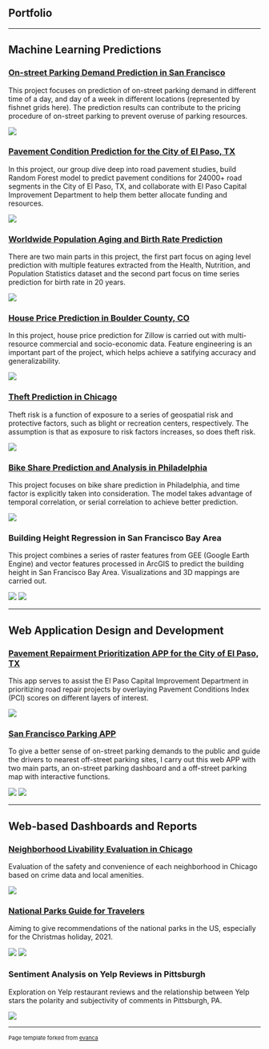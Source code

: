 ## Portfolio

---

## Machine Learning Predictions 

### [On-street Parking Demand Prediction in San Francisco](https://sscheng25.github.io/Portfolio/ParkingDemand_SanFrancisco.html)

This project focuses on prediction of on-street parking demand in different time of a day, and day of a week in different locations (represented by fishnet grids here). The prediction results can contribute to the pricing procedure of on-street parking to prevent overuse of parking resources.

<img src="images/parking.gif?raw=true"/>


### [Pavement Condition Prediction for the City of El Paso, TX](https://pennmusa.github.io/MUSA_801.io/project_28/index.html)

In this project, our group dive deep into road pavement studies, build Random Forest model to predict pavement conditions for 24000+ road segments in the City of El Paso, TX, and collaborate with El Paso Capital Improvement Department to help them better allocate funding and resources.


<img src="images/PredictionsStreets.jpg?raw=true"/>


### [Worldwide Population Aging and Birth Rate Prediction](https://colab.research.google.com/drive/1XDtplMltjjVWxYA4Ix3S1Ik3b6KzM2A_?usp=sharing)

There are two main parts in this project, the first part focus on aging level prediction with multiple features extracted from the Health, Nutrition, and Population Statistics dataset and the second part focus on time series prediction for birth rate in 20 years.

<img src="images/aging.png?raw=true"/>


### [House Price Prediction in Boulder County, CO](https://sscheng25.github.io/Portfolio/HousePricePrediction_Boulder.html)

In this project, house price prediction for Zillow is carried out with multi-resource commercial and socio-economic data. Feature engineering is an important part of the project, which helps achieve a satifying accuracy and generalizability.

<img src="images/house_price.png?raw=true"/>


### [Theft Prediction in Chicago](https://sscheng25.github.io/Portfolio/TheftPrediction_Chicago.html)

Theft risk is a function of exposure to a series of geospatial risk and protective factors, such as blight or recreation centers, respectively. The assumption is that as exposure to risk factors increases, so does theft risk. 

<img src="images/Theft_Prediction.png?raw=true"/>


### [Bike Share Prediction and Analysis in Philadelphia](https://sscheng25.github.io/Portfolio/BikeSharePrediction_Philadelphia.html)

This project focuses on bike share prediction in Philadelphia, and time factor is explicitly taken into consideration. The model takes advantage of temporal correlation, or serial correlation to achieve better prediction.

<img src="images/bike_share.png?raw=true"/>


### Building Height Regression in San Francisco Bay Area

This project combines a series of raster features from GEE (Google Earth Engine) and vector features processed in ArcGIS to predict the building height in San Francisco Bay Area. Visualizations and 3D mappings are carried out.

<img src="images/building_height_regression.png?raw=true"/>
<img src="images/Alamenda_result.png?raw=true"/>

---


## Web Application Design and Development

### [Pavement Repairment Prioritization APP for the City of El Paso, TX](https://jennaepstein.github.io/El_Paso_Road_Viewer/)

This app serves to assist the El Paso Capital Improvement Department in prioritizing road repair projects by overlaying Pavement Conditions Index (PCI) scores on different layers of interest.

<img src="images/pavementDashboard.png?raw=true"/>

### [San Francisco Parking APP](https://sscheng25.github.io/SF_Parking_APP/home.html)

To give a better sense of on-street parking demands to the public and guide the drivers to nearest off-street parking sites, I carry out this web APP with two main parts, an on-street parking dashboard and a off-street parking map with interactive functions.

<img src="images/sf_parking2.png?raw=true"/>

<img src="images/sf_parking1.png?raw=true"/>


---

## Web-based Dashboards and Reports

### [Neighborhood Livability Evaluation in Chicago](https://sscheng25.github.io/Portfolio/html_output/overview.html)

Evaluation of the safety and convenience of each neighborhood in Chicago based on crime data and local amenities. 

<img src="images/neighborhood_dashboard.png?raw=true"/>


### [National Parks Guide for Travelers](https://sscheng25.github.io/Tourist_Guide_for_National_Parks/)

Aiming to give recommendations of the national parks in the US, especially for the Christmas holiday, 2021. 

<img src="images/national_park.png?raw=true"/>

<img src="images/cluster.png?raw=true"/>

### Sentiment Analysis on Yelp Reviews in Pittsburgh

Exploration on Yelp restaurant reviews and the relationship between Yelp stars the polarity and subjectivity of comments in Pittsburgh, PA.

<img src="images/polarity.png?raw=true"/>

---


<p style="font-size:11px">Page template forked from <a href="https://github.com/evanca/quick-portfolio">evanca</a></p>
<!-- Remove above link if you don't want to attibute -->
